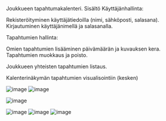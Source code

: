 Joukkueen tapahtumakalenteri.
Sisältö
Käyttäjänhallinta:

Rekisteröityminen käyttäjätiedoilla (nimi, sähköposti, salasana).
Kirjautuminen käyttäjänimellä ja salasanalla.

Tapahtumien hallinta:

Omien tapahtumien lisääminen päivämäärän ja kuvauksen kera.
Tapahtumien muokkaus ja poisto.

Joukkueen yhteisten tapahtumien listaus.

Kalenterinäkymän tapahtumien visualisointiin (kesken)


![image](https://github.com/user-attachments/assets/cdb9c57e-c6af-4fbc-bb88-7a09da3e5f0b)
![image](https://github.com/user-attachments/assets/4fe889f1-9eab-40f5-b437-77269712bde9)

![image](https://github.com/user-attachments/assets/ab26e847-7594-49f5-b325-7da0fca6679d)

![image](https://github.com/user-attachments/assets/ac7a697e-d381-42fd-abc3-06f3e9fec62d)
![image](https://github.com/user-attachments/assets/b582c4c0-b23d-4678-b3e0-4c9d94664bfa)
![image](https://github.com/user-attachments/assets/9f88fbdf-5b72-492e-b911-594769e0e188)
